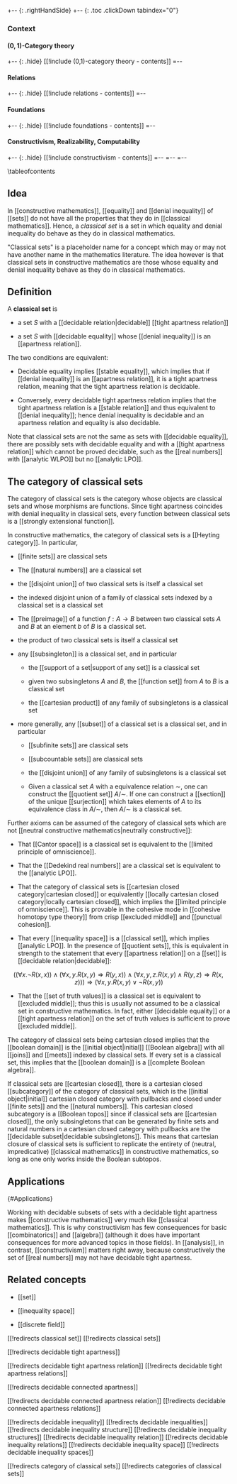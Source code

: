 
+-- {: .rightHandSide}
+-- {: .toc .clickDown tabindex="0"}
### Context
#### $(0,1)$-Category theory
+-- {: .hide}
[[!include (0,1)-category theory - contents]]
=--
#### Relations
+-- {: .hide}
[[!include relations - contents]]
=--
#### Foundations
+-- {: .hide}
[[!include foundations - contents]]
=--
#### Constructivism, Realizability, Computability
+-- {: .hide}
[[!include constructivism - contents]]
=--
=--
=--

\tableofcontents

## Idea

In [[constructive mathematics]], [[equality]] and [[denial inequality]] of [[sets]] do not have all the properties that they do in [[classical mathematics]]. Hence, a *classical set* is a set in which equality and denial inequality do behave as they do in classical mathematics. 

"Classical sets" is a placeholder name for a concept which may or may not have another name in the mathematics literature. The idea however is that classical sets in constructive mathematics are those whose equality and denial inequality behave as they do in classical mathematics. 

## Definition

A **classical set** is 

* a set $S$ with a [[decidable relation|decidable]] [[tight apartness relation]]

* a set $S$ with [[decidable equality]] whose [[denial inequality]] is an [[apartness relation]]. 

The two conditions are equivalent: 

* Decidable equality implies [[stable equality]], which implies that if [[denial inequality]] is an [[apartness relation]], it is a tight apartness relation, meaning that the tight apartness relation is decidable. 

* Conversely, every decidable tight apartness relation implies that the tight apartness relation is a [[stable relation]] and thus equivalent to [[denial inequality]]; hence denial inequality is decidable and an apartness relation and equality is also decidable. 

Note that classical sets are not the same as sets with [[decidable equality]], there are possibly sets with decidable equality and with a [[tight apartness relation]] which cannot be proved decidable, such as the [[real numbers]] with [[analytic WLPO]] but no [[analytic LPO]]. 

## The category of classical sets

The category of classical sets is the category whose objects are classical sets and whose morphisms are functions. Since tight apartness coincides with denial inequality in classical sets, every function between classical sets is a [[strongly extensional function]].  

In constructive mathematics, the category of classical sets is a [[Heyting category]]. In particular, 

* [[finite sets]] are classical sets

* The [[natural numbers]] are a classical set

* the [[disjoint union]] of two classical sets is itself a classical set

* the indexed disjoint union of a family of classical sets indexed by a classical set is a classical set

* The [[preimage]] of a function $f:A \to B$ between two classical sets $A$ and $B$ at an element $b$ of $B$ is a classical set. 

* the product of two classical sets is itself a classical set

* any [[subsingleton]] is a classical set, and in particular

  * the [[support of a set|support of any set]] is a classical set

  * given two subsingletons $A$ and $B$, the [[function set]] from $A$ to $B$ is a classical set

  * the [[cartesian product]] of any family of subsingletons is a classical set

* more generally, any [[subset]] of a classical set is a classical set, and in particular

  * [[subfinite sets]] are classical sets

  * [[subcountable sets]] are classical sets

  * the [[disjoint union]] of any family of subsingletons is a classical set

  * Given a classical set $A$ with a equivalence relation $\sim$, one can construct the [[quotient set]] $A / \sim$. If one can construct a [[section]] of the unique [[surjection]] which takes elements of $A$ to its equivalence class in $A / \sim$, then $A / \sim$ is a classical set. 

Further axioms can be assumed of the category of classical sets which are not [[neutral constructive mathematics|neutrally constructive]]: 

* That [[Cantor space]] is a classical set is equivalent to the [[limited principle of omniscience]]. 

* That the [[Dedekind real numbers]] are a classical set is equivalent to the [[analytic LPO]]. 

* That the category of classical sets is [[cartesian closed category|cartesian closed]] or equivalently [[locally cartesian closed category|locally cartesian closed]], which implies the [[limited principle of omniscience]]. This is provable in the cohesive mode in [[cohesive homotopy type theory]] from crisp [[excluded middle]] and [[punctual cohesion]]. 

* That every [[inequality space]] is a [[classical set]], which implies [[analytic LPO]]. In the presence of [[quotient sets]], this is equivalent in strength to the statement that every [[apartness relation]] on a [[set]] is [[decidable relation|decidable]]:

$$((\forall x.\neg R(x, x)) \wedge (\forall x, y.R(x, y) \Rightarrow R(y, x)) \wedge (\forall x, y, z.R(x, y) \wedge R(y, z) \Rightarrow R(x, z))) \Rightarrow (\forall x, y.R(x, y) \vee \neg R(x, y))$$

* That the [[set of truth values]] is a classical set is equivalent to [[excluded middle]]; thus this is usually not assumed to be a classical set in constructive mathematics. In fact, either [[decidable equality]] or a [[tight apartness relation]] on the set of truth values is sufficient to prove [[excluded middle]]. 

The category of classical sets being cartesian closed implies that the [[boolean domain]] is the [[initial object|initial]] [[Boolean algebra]] with all [[joins]] and [[meets]] indexed by classical sets. If every set is a classical set, this implies that the [[boolean domain]] is a [[complete Boolean algebra]]. 

If classical sets are [[cartesian closed]], there is a cartesian closed [[subcategory]] of the category of classical sets, which is the [[initial object|initial]] cartesian closed category with pullbacks and closed under [[finite sets]] and the [[natural numbers]]. This cartesian closed subcategory is a [[Boolean topos]] since if classical sets are [[cartesian closed]], the only subsingletons that can be generated by finite sets and natural numbers in a cartesian closed category with pullbacks are the [[decidable subset|decidable subsingletons]]. This means that cartesian closure of classical sets is sufficient to replicate the entirety of (neutral, impredicative) [[classical mathematics]] in constructive mathematics, so long as one only works inside the Boolean subtopos. 

## Applications
 {#Applications}

Working with decidable subsets of sets with a decidable tight apartness makes [[constructive mathematics]] very much like [[classical mathematics]]. This is why constructivism has few consequences for basic [[combinatorics]] and [[algebra]] (although it does have important consequences for more advanced topics in those fields). In [[analysis]], in contrast, [[constructivism]] matters right away, because constructively the set of [[real numbers]] may not have decidable tight apartness. 

## Related concepts

* [[set]]

* [[inequality space]]

* [[discrete field]]

[[!redirects classical set]]
[[!redirects classical sets]]

[[!redirects decidable tight apartness]]

[[!redirects decidable tight apartness relation]]
[[!redirects decidable tight apartness relations]]

[[!redirects decidable connected apartness]]

[[!redirects decidable connected apartness relation]]
[[!redirects decidable connected apartness relations]]

[[!redirects decidable inequality]]
[[!redirects decidable inequalities]]
[[!redirects decidable inequality structure]]
[[!redirects decidable inequality structures]]
[[!redirects decidable inequality relation]]
[[!redirects decidable inequality relations]]
[[!redirects decidable inequality space]]
[[!redirects decidable inequality spaces]]

[[!redirects category of classical sets]]
[[!redirects categories of classical sets]]